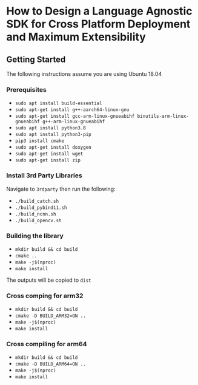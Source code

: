 # How to Design a Language Agnostic SDK for Cross Platform Deployment and Maximum Extensibility

## Getting Started
The following instructions assume you are using Ubuntu 18.04

### Prerequisites
- `sudo apt install build-essential`
- `sudo apt-get install g++-aarch64-linux-gnu`
- `sudo apt-get install gcc-arm-linux-gnueabihf binutils-arm-linux-gnueabihf g++-arm-linux-gnueabihf`
- `sudo apt install python3.8`
- `sudo apt install python3-pip`
- `pip3 install cmake`
- `sudo apt-get install doxygen`
- `sudo apt-get install wget`
- `sudo apt-get install zip`

### Install 3rd Party Libraries
Navigate to `3rdparty` then run the following:
- `./build_catch.sh`
- `./build_pybind11.sh`
- `./build_ncnn.sh`
- `./build_opencv.sh`

### Building the library
- `mkdir build && cd build`
- `cmake ..`
- `make -j$(nproc)`
- `make install`

The outputs will be copied to `dist`

### Cross comping for arm32
- `mkdir build && cd build`
- `cmake -D BUILD_ARM32=ON ..`
- `make -j$(nproc)`
- `make install`

### Cross compiling for arm64
- `mkdir build && cd build`
- `cmake -D BUILD_ARM64=ON ..`
- `make -j$(nproc)`
- `make install`


